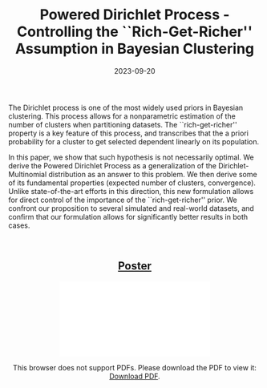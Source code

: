 ﻿---
layout: post
type: communication
support: powerpoint
link: https://arxiv.org/abs/2104.12485
title: Powered Dirichlet Process - Controlling the ``Rich-Get-Richer'' Assumption in Bayesian Clustering
authors: <b>G. Poux-Médard</b>, J. Velcin, S. Loudcher
journal: ECML-PKDD
year: 2023
doi: 10.1007/978-3-031-43412-9_36
date: 2023-09-20
description: # Add post description (optional)
img: articles/covers/34_PDP_prez.jpg
fig-caption: 
tags: [dirichlet process, rich-get-richer, clustering, sequential data]
---

The Dirichlet process is one of the most widely used priors in Bayesian clustering. This process allows for a
nonparametric estimation of the number of clusters when partitioning datasets. The ``rich-get-richer''
property is a key feature of this process, and transcribes that the a priori probability for a
cluster to get selected dependent linearly on its population.

In this paper, we show that such hypothesis is not necessarily optimal. We derive the Powered Dirichlet
Process as a generalization of the Dirichlet-Multinomial distribution as an answer to this problem. We
then derive some of its fundamental properties (expected number of clusters, convergence). Unlike state-of-the-art
efforts in this direction, this new formulation allows for direct control of the importance of the ``rich-get-richer''
prior. We confront our proposition to several simulated and real-world datasets, and confirm that our formulation
allows for significantly better results in both cases.

<br>

## <center><u>Poster</u></center>
<center>
<object data="/assets/img/articles/PDP/Poster.pdf" type="application/pdf" width="100%" height="700px">
    <embed src="/assets/img/articles/PDP/Poster.pdf">
        <p>This browser does not support PDFs. Please download the PDF to view it: <a href="/assets/img/articles/PDP/Poster.pdf">Download PDF</a>.</p>
</object>
</center>
